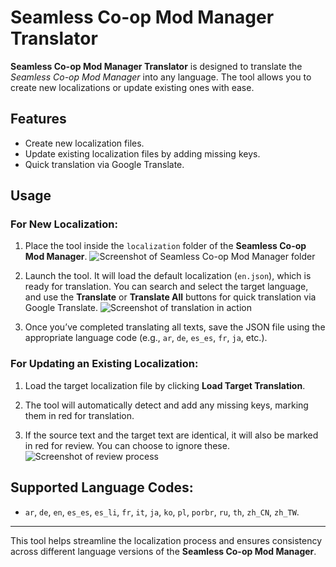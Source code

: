 
# Seamless Co-op Mod Manager Translator

**Seamless Co-op Mod Manager Translator** is designed to translate the *Seamless Co-op Mod Manager* into any language. The tool allows you to create new localizations or update existing ones with ease.

## Features
- Create new localization files.
- Update existing localization files by adding missing keys.
- Quick translation via Google Translate.

## Usage

### For New Localization:
1. Place the tool inside the `localization` folder of the **Seamless Co-op Mod Manager**.
   ![Screenshot of Seamless Co-op Mod Manager folder](https://i.ibb.co/Q860vrm/Screenshot-2024-12-04-193523.png)

2. Launch the tool. It will load the default localization (`en.json`), which is ready for translation. You can search and select the target language, and use the **Translate** or **Translate All** buttons for quick translation via Google Translate.
   ![Screenshot of translation in action](https://i.ibb.co/4NP0TkC/Screenshot-2024-12-04-193615.png)

3. Once you’ve completed translating all texts, save the JSON file using the appropriate language code (e.g., `ar`, `de`, `es_es`, `fr`, `ja`, etc.).

### For Updating an Existing Localization:
1. Load the target localization file by clicking **Load Target Translation**.

2. The tool will automatically detect and add any missing keys, marking them in red for translation.

3. If the source text and the target text are identical, it will also be marked in red for review. You can choose to ignore these.
   ![Screenshot of review process](https://i.ibb.co/m00MYMr/Screenshot-2024-12-04-193731.png)

## Supported Language Codes:
- `ar`, `de`, `en`, `es_es`, `es_li`, `fr`, `it`, `ja`, `ko`, `pl`, `porbr`, `ru`, `th`, `zh_CN`, `zh_TW`.

---

This tool helps streamline the localization process and ensures consistency across different language versions of the **Seamless Co-op Mod Manager**.
